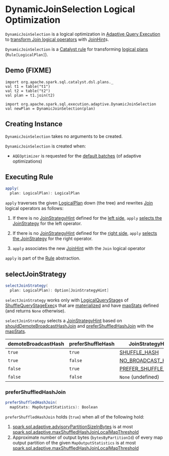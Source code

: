 # DynamicJoinSelection Logical Optimization

`DynamicJoinSelection` is a logical optimization in [Adaptive Query Execution](index.md) to [transform Join logical operators](#apply) with [JoinHint](../JoinHint.md)s.

`DynamicJoinSelection` is a [Catalyst rule](../catalyst/Rule.md) for transforming [logical plans](../logical-operators/LogicalPlan.md) (`Rule[LogicalPlan]`).

## Demo (FIXME)

```text
import org.apache.spark.sql.catalyst.dsl.plans._
val t1 = table("t1")
val t2 = table("t2")
val plan = t1.join(t2)
```

```text
import org.apache.spark.sql.execution.adaptive.DynamicJoinSelection
val newPlan = DynamicJoinSelection(plan)
```

## Creating Instance

`DynamicJoinSelection` takes no arguments to be created.

`DynamicJoinSelection` is created when:

* `AQEOptimizer` is requested for the [default batches](AQEOptimizer.md#defaultBatches) (of adaptive optimizations)

## <span id="apply"> Executing Rule

```scala
apply(
  plan: LogicalPlan): LogicalPlan
```

`apply` traverses the given [LogicalPlan](../logical-operators/LogicalPlan.md) down (the tree) and rewrites [Join](../logical-operators/Join.md) logical operators as follows:

1. If there is no [JoinStrategyHint](../JoinStrategyHint.md) defined for the [left side](../JoinHint.md#leftHint), `apply` [selects the JoinStrategy](#selectJoinStrategy) for the left operator.

1. If there is no [JoinStrategyHint](../JoinStrategyHint.md) defined for the [right side](../JoinHint.md#rightHint), `apply` [selects the JoinStrategy](#selectJoinStrategy) for the right operator.

1. `apply` associates the new [JoinHint](../JoinHint.md) with the `Join` logical operator

`apply` is part of the [Rule](../catalyst/Rule.md#apply) abstraction.

## <span id="selectJoinStrategy"> selectJoinStrategy

```scala
selectJoinStrategy(
  plan: LogicalPlan): Option[JoinStrategyHint]
```

`selectJoinStrategy` works only with [LogicalQueryStage](LogicalQueryStage.md)s of [ShuffleQueryStageExec](ShuffleQueryStageExec.md)s that are [materialized](QueryStageExec.md#isMaterialized) and have [mapStats](ShuffleQueryStageExec.md#mapStats) defined (and returns `None` otherwise).

`selectJoinStrategy` selects a [JoinStrategyHint](../JoinStrategyHint.md) based on [shouldDemoteBroadcastHashJoin](#shouldDemoteBroadcastHashJoin) and [preferShuffledHashJoin](#preferShuffledHashJoin) with the [mapStats](ShuffleQueryStageExec.md#mapStats).

demoteBroadcastHash | preferShuffleHash | JoinStrategyHint
--------------------|-------------------|-----------------
 `true`             | `true`            | [SHUFFLE_HASH](../JoinStrategyHint.md#SHUFFLE_HASH)
 `true`             | `false`           | [NO_BROADCAST_HASH](../JoinStrategyHint.md#NO_BROADCAST_HASH)
 `false`            | `true`            | [PREFER_SHUFFLE_HASH](../JoinStrategyHint.md#PREFER_SHUFFLE_HASH)
 `false`            | `false`           | `None` (undefined)

### <span id="preferShuffledHashJoin"> preferShuffledHashJoin

```scala
preferShuffledHashJoin(
  mapStats: MapOutputStatistics): Boolean
```

`preferShuffledHashJoin` holds (`true`) when all of the following hold:

1. [spark.sql.adaptive.advisoryPartitionSizeInBytes](../configuration-properties.md#spark.sql.adaptive.advisoryPartitionSizeInBytes) is at most [spark.sql.adaptive.maxShuffledHashJoinLocalMapThreshold](../configuration-properties.md#spark.sql.adaptive.maxShuffledHashJoinLocalMapThreshold)
1. Approximate number of output bytes (`bytesByPartitionId`) of every map output partition of the given `MapOutputStatistics` is at most [spark.sql.adaptive.maxShuffledHashJoinLocalMapThreshold](../configuration-properties.md#spark.sql.adaptive.maxShuffledHashJoinLocalMapThreshold)
